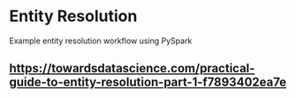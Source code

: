 # Entity Resolution
Example entity resolution workflow using PySpark

## https://towardsdatascience.com/practical-guide-to-entity-resolution-part-1-f7893402ea7e

